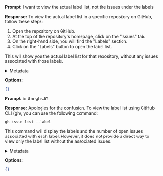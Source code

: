 **Prompt:**
I want to view the actual label list, not the issues under the labels

**Response:**
To view the actual label list in a specific repository on GitHub, follow these steps:

1. Open the repository on GitHub.
2. At the top of the repository's homepage, click on the "Issues" tab.
3. On the right-hand side, you will find the "Labels" section.
4. Click on the "Labels" button to open the label list.

This will show you the actual label list for that repository, without any issues associated with those labels.

<details><summary>Metadata</summary>

- Duration: 3063 ms
- Datetime: 2023-08-31T15:11:05.579667
- Model: gpt-3.5-turbo-0613

</details>

**Options:**
```json
{}
```

**Prompt:**
in the gh cli?

**Response:**
Apologies for the confusion. To view the label list using GitHub CLI (gh), you can use the following command:

```
gh issue list --label
```

This command will display the labels and the number of open issues associated with each label. However, it does not provide a direct way to view only the label list without the associated issues.

<details><summary>Metadata</summary>

- Duration: 2597 ms
- Datetime: 2023-08-31T15:11:26.306070
- Model: gpt-3.5-turbo-0613

</details>

**Options:**
```json
{}
```

